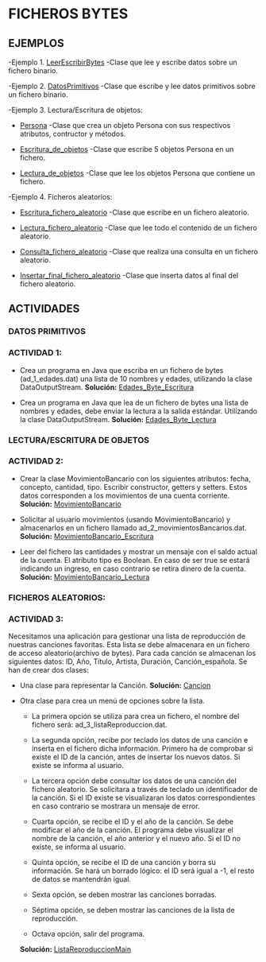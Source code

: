 # FICHEROS BYTES

## EJEMPLOS

-Ejemplo 1. [LeerEscribirBytes](https://github.com/Jorgechue10/AccesoDatos/blob/master/Unidad_01_Ficheros/P04_FicherosBytes/EJ_1_LeerEscribirBytes.java)
-Clase que lee y escribe datos sobre un fichero binario.

-Ejemplo 2. [DatosPrimitivos](https://github.com/Jorgechue10/AccesoDatos/blob/master/Unidad_01_Ficheros/P04_FicherosBytes/EJ_2_DatosPrimitivos.java)
-Clase que escribe y lee datos primitivos sobre un fichero binario.

-Ejemplo 3. Lectura/Escritura de objetos:

- [Persona](https://github.com/Jorgechue10/AccesoDatos/blob/master/Unidad_01_Ficheros/P04_FicherosBytes/EJ_3_1_Persona.java)
-Clase que crea un objeto Persona con sus respectivos atributos, contructor y métodos.


- [Escritura_de_objetos](https://github.com/Jorgechue10/AccesoDatos/blob/master/Unidad_01_Ficheros/P04_FicherosBytes/EJ_3_2_Escritura_de_objetos.java)
-Clase que escribe 5 objetos Persona en un fichero.


- [Lectura_de_objetos](https://github.com/Jorgechue10/AccesoDatos/blob/master/Unidad_01_Ficheros/P04_FicherosBytes/EJ_3_3_Lectura_de_objetos.java)
-Clase que lee los objetos Persona que contiene un fichero.

-Ejemplo 4. Ficheros aleatorios:

- [Escritura_fichero_aleatorio](https://github.com/Jorgechue10/AccesoDatos/blob/master/Unidad_01_Ficheros/P04_FicherosBytes/EJ_4_1_Escritura_fichero_aleatorio.java)
-Clase que escribe en un fichero aleatorio.


- [Lectura_fichero_aleatorio](https://github.com/Jorgechue10/AccesoDatos/blob/master/Unidad_01_Ficheros/P04_FicherosBytes/EJ_4_2_Lectura_fichero_aleatorio.java)
-Clase que lee todo el contenido de un fichero aleatorio.


- [Consulta_fichero_aleatorio](https://github.com/Jorgechue10/AccesoDatos/blob/master/Unidad_01_Ficheros/P04_FicherosBytes/EJ_4_3_Consulta_fichero_aleatorio.java)
-Clase que realiza una consulta en un fichero aleatorio.


- [Insertar_final_fichero_aleatorio](https://github.com/Jorgechue10/AccesoDatos/blob/master/Unidad_01_Ficheros/P04_FicherosBytes/EJ_4_4_Insertar_final_fichero_aleatorio.java)
-Clase que inserta datos al final del fichero aleatorio.


## ACTIVIDADES

### DATOS PRIMITIVOS

### ACTIVIDAD 1:

- Crea un programa en Java que escriba en un fichero de bytes (ad_1_edades.dat) una lista de 10 nombres y edades, utilizando la clase DataOutputStream. **Solución:** [Edades_Byte_Escritura](https://github.com/Jorgechue10/AccesoDatos/blob/master/Unidad_01_Ficheros/P04_FicherosBytes/AD_1_1_EdadesByte_escritura.java)  
 
      
- Crea un programa en Java que lea de un fichero de bytes una lista de nombres y edades, debe enviar la lectura a la salida estándar. Utilizando la clase DataOutputStream. **Solución:** [Edades_Byte_Lectura](https://github.com/Jorgechue10/AccesoDatos/blob/master/Unidad_01_Ficheros/P04_FicherosBytes/AD_1_2_EdadesByte_lectura.java)   
      

### LECTURA/ESCRITURA DE OBJETOS

### ACTIVIDAD 2:

- Crear la clase MovimientoBancario con los siguientes atributos: fecha, concepto, cantidad, tipo. Escribir constructor, getters y setters. Estos datos corresponden a los movimientos de una cuenta corriente. **Solución:** [MovimientoBancario](https://github.com/Jorgechue10/AccesoDatos/blob/master/Unidad_01_Ficheros/P04_FicherosBytes/AD_2_1_MovimientoBancario.java)  
      
      
- Solicitar al usuario movimientos (usando MovimientoBancario) y almacenarlos en un fichero llamado ad_2_movimientosBancarios.dat. **Solución:** [MovimientoBancario_Escritura](https://github.com/Jorgechue10/AccesoDatos/blob/master/Unidad_01_Ficheros/P04_FicherosBytes/AD_2_2_MovimientoBancario_escritura.java)  
     
      
- Leer del fichero las cantidades y mostrar un mensaje con el saldo actual de la cuenta. El atributo tipo es Boolean. En caso de ser true se estará indicando un ingreso, en caso contrario se retira dinero de la cuenta. **Solución:** [MovimientoBancario_Lectura](https://github.com/Jorgechue10/AccesoDatos/blob/master/Unidad_01_Ficheros/P04_FicherosBytes/AD_2_3_MovimientoBancario_lectura.java)  


### FICHEROS ALEATORIOS:

### ACTIVIDAD 3:

Necesitamos una aplicación para gestionar una lista de reproducción de nuestras canciones favoritas. Esta lista se debe almacenara en un fichero de acceso aleatorio(archivo de bytes). Para cada canción se almacenan los siguientes datos: ID, Año, Título, Artista, Duración, Canción_española.
Se han de crear dos clases:
- Una clase para representar la Canción. **Solución:** [Cancion](https://github.com/Jorgechue10/AccesoDatos/blob/master/Unidad_01_Ficheros/P04_FicherosBytes/AD_3_1_Cancion.java) 


- Otra clase para crea un menú de opciones sobre la lista.

  - La primera opción se utiliza para crea un fichero, el nombre del fichero será: ad_3_listaReproduccion.dat.


  - La segunda opción, recibe por teclado los datos de una canción e inserta en el fichero dicha información. Primero ha de comprobar si existe el ID de la canción, antes de insertar los nuevos datos. Si existe se informa al usuario.


  - La tercera opción debe consultar los datos de una canción del fichero aleatorio. Se solicitara a través de teclado un identificador de la canción. Si el ID existe se visualizaran los datos correspondientes en caso contrario se mostrara un mensaje de error.


  - Cuarta opción, se recibe el ID y el año de la canción. Se debe modificar el año de la canción. El programa debe visualizar el nombre de la canción, el año anterior y el nuevo año. Si el ID no existe, se informa al usuario.


  - Quinta opción, se recibe el ID de una canción y borra su información. Se hará un borrado lógico: el ID será igual a -1, el resto de datos se mantendrán igual.


  - Sexta opción, se deben mostrar las canciones borradas.


  - Séptima opción, se deben mostrar las canciones de la lista de reproducción.


  - Octava opción, salir del programa.
  
  **Solución:** [ListaReproduccionMain](https://github.com/Jorgechue10/AccesoDatos/blob/master/Unidad_01_Ficheros/P04_FicherosBytes/AD_3_2_ListaReproduccionMain.java) 
